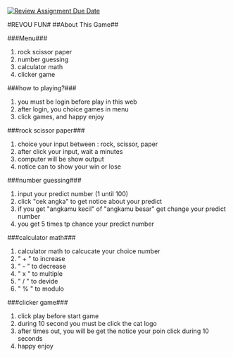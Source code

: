 [![Review Assignment Due Date](https://classroom.github.com/assets/deadline-readme-button-22041afd0340ce965d47ae6ef1cefeee28c7c493a6346c4f15d667ab976d596c.svg)](https://classroom.github.com/a/LbNoZaTt)

#REVOU FUN#
##About This Game##

###Menu###
1. rock scissor paper
2. number guessing
3. calculator math
4. clicker game

###how to playing?###
1. you must be login before play in this web
2. after login, you choice games in menu
3. click games, and happy enjoy

###rock scissor paper###
1. choice your input between : rock, scissor, paper
2. after click your input, wait a minutes
3. computer will be show output
4. notice can to show your win or lose

###number guessing###
1. input your predict number (1 until 100)
2. click "cek angka" to get notice about your predict
3. if you get "angkamu kecil" of "angkamu besar" get change your predict number
4. you get 5 times tp chance your predict number

###calculator math###
1. calculator math to calcucate your choice number
2. " + " to increase
3. " - " to decrease
4. " x " to multiple
5. " / " to devide
6. " % " to modulo

###clicker game###
1. click play before start game
2. during 10 second you must be click the cat logo
3. after times out, you will be get the notice your poin click during 10 seconds
4. happy enjoy
